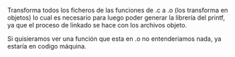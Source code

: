 Transforma todos los ficheros de las funciones de .c a .o (los transforma en objetos) lo cual es necesario para luego poder generar la librería del printf, ya que el proceso de linkado se hace con los archivos objeto.

Si quisieramos ver una función que esta en .o no entenderiamos nada, ya estaría en codigo máquina.
